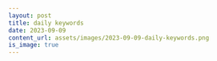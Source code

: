 ```yaml
---
layout: post
title: daily keywords
date: 2023-09-09
content_url: assets/images/2023-09-09-daily-keywords.png
is_image: true
---
```

